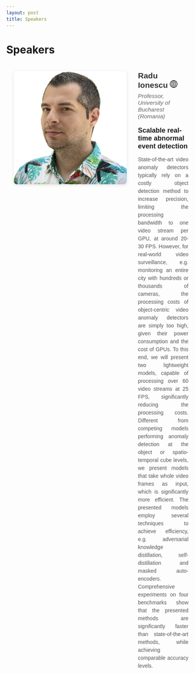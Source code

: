 ```yaml
---
layout: post
title: Speakers
---
```


<style>
        .profile-container {
            display: flex;
            align-items: flex-start;
            gap: 30px;
            max-width: 800px;
            margin: 20px auto;
            padding: 20px;
            font-family: Arial, sans-serif;
        }

        .profile-image {
            width: 300px;
            height: 300px;
            object-fit: cover;
            border-radius: 8px;
            box-shadow: 0 2px 8px rgba(0,0,0,0.1);
        }

        .profile-info {
            flex: 1;
        }

        .profile-name {
            font-weight: bold;
            font-size: 1.5em;
            margin: 0 0 8px 0;
            color: #333;
        }

        .profile-links {
            font-style: italic;
            font-size: 1.1em;
            margin: 0 0 15px 0;
        }

        img.link {
            width:20px;
        }

        .profile-affiliation {
            font-style: italic;
            color: #666;
            margin: 0;
            font-size: 1.1em;
        }

        .profile-bio {
            line-height: 1.6;
            color: #444;
            margin: 0;
        }
        .talk-summary {
            color: #555;
            line-height: 1.5;
            text-align: justify;
        }
        .talk-title {
            font-weight: bold;
            margin-bottom: 8px;
            font-size: 18px;
        }

        /* Responsive design for mobile */
        @media (max-width: 600px) {
            .profile-container {
                flex-direction: column;
                text-align: center;
            }

            .profile-image {
                width: 150px;
                height: 150px;
            }
        }
</style>

<h1>Speakers</h1>

<div class="profile-container">
    <img src="assets/img/photos/radu.png" alt="Radu" class="profile-image">
    <div class="profile-info">
        <h2 class="profile-name">Radu Ionescu <a href="https://raduionescu.herokuapp.com"><img src="assets/img/globe.png" class="link"></a></h2>
        <p class="profile-affiliation">Professor, University of Bucharest (Romania)</p>
        <p class="talk-title">Scalable real-time abnormal event detection</p>
        <p class="talk-summary">
State-of-the-art video anomaly detectors typically rely on a costly object detection method to increase precision, limiting the processing bandwidth to one video stream per GPU, at around 20-30 FPS. However, for real-world video surveillance, e.g. monitoring an entire city with hundreds or thousands of cameras, the processing costs of object-centric video anomaly detectors are simply too high, given their power consumption and the cost of GPUs. To this end, we will present two lightweight models, capable of processing over 60 video streams at 25 FPS, significantly reducing the processing costs. Different from competing models performing anomaly detection at the object or spatio-temporal cube levels, we present models that take whole video frames as input, which is significantly more efficient. The presented models employ several techniques to achieve efficiency, e.g. adversarial knowledge distillation, self-distillation and masked auto-encoders. Comprehensive experiments on four benchmarks show that the presented methods are significantly faster than state-of-the-art methods, while achieving comparable accuracy levels.
        </p>
    </div>
</div>

